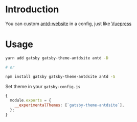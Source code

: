 # Introduction

You can custom [antd-website](https://pro.ant.design/) in a config, just like [Vuepress](https://github.com/vuejs/vuepress)

# Usage

```bash
yarn add gatsby gatsby-theme-antdsite antd -D

# or

npm install gatsby gatsby-theme-antdsite antd -S
```

Set theme in your `gatsby-config.js`

```js
{
  module.exports = {
    __experimentalThemes: [`gatsby-theme-antdsite`],
  };
}
```
